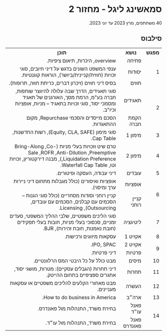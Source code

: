 <div dir="rtl">
<h1>סמאשינג ליגל - מחזור 2</h1>
<p>
40 משתתפים, מרץ 2023 עד יוני 2023.
</p>
    
<h2>סילבוס</h2>
  
<table>
  <tr>
    <th>מפגש</th>
    <th>נושא</th>
    <th>תוכן</th>
  </tr>
  <tr></tr>
  <tr>
    <td rowspan="3">1</td>
    <td>פתיחה</td>
    <td>overview, היכרות, תיאום ציפיות.</td>
  </tr>
  <tr>
    <td>יסודות</td>
    <td>ענפי המשפט השונים בדגש על דיני חיובים, סוגי זכויות (חוזית/קניינית/ביושר), הוראות קוגנטיות.</td>
  </tr>
  <tr>
    <td>חוזים</td>
    <td>בסיס דיני חוזים (זיכרון דברים, כריתת חוזה, תרופות).</td>
  </tr>
  <tr>
    <td rowspan="2">2</td>
    <td>תאגידים</td>
    <td>סוגי תאגידים, הדרך שבה עלולה להיווצר שותפות, חברה בע"מ, הרמת מסך, האורגנים של תאגיד ומסמכי יסוד, סוגי זכויות בתאגיד – מניות, אופציות וכיו"ב.</td>
  </tr>
  <tr>
    <td>הקמת חברה</td>
    <td>הסכם מייסדים והסכמי Repurchase, מקום ההתאגדות.</td>
  </tr>
  <tr>
    <td>3</td>
    <td>מימון 1</td>
    <td>סוגי מימון (Equity, CLA, SAFE), רשות החדשנות, Cap Table.</td>
  </tr>
  <tr>
    <td>4</td>
    <td>מימון 2</td>
    <td>טרם שיט וזכויות בעלי מניות (Bring-Along ,Co-Sale ,ROFR ,Anti-Dilution ,Preemptive ,Liquidation Preference), מבנה דירקטוריון, זכויות וטו, Waterfall Cap Table.</td>
  </tr>
  <tr>
    <td>5</td>
    <td>עובדים</td>
    <td>דיני עבודה, העסקה ופיטורים.</td>
  </tr>
  <tr>
    <td rowspan="2">6</td>
    <td>אופציות</td>
    <td>אופציות ואיסורים (כולל מגבלות מתחום דיני ניירות ערך ומיסוי).</td>
  </tr>
  <tr>
    <td>קניין רוחני</td>
    <td>קניין רוחני וסודות מסחריים (כולל סוגי הגנות – הסכמים עם קבלנים, הסכמים עם עובדים, Outsourcing), Licensing.</td>
  </tr>
  <tr>
    <td>7</td>
    <td>ליטיגציה</td>
    <td>סוגי הליכים משפטיים, שלבי ההליך המשפטי, סעדים זמניים, סכסוכי בעלי מניות, חובות בעלי תפקידים (חובת נאמנות, חובת זהירות), BJR.</td>
  </tr>
  <tr>
    <td>8</td>
    <td>אקזיט 1</td>
    <td>עסקאות מיזוגים ורכישות.</td>
  </tr>
  <tr>
    <td rowspan="2">9</td>
    <td>אקזיט 2</td>
    <td>IPO, SPAC.</td>
  </tr>
  <tr>
    <td>פרטיות</td>
    <td>דיני פרטיות.</td>
  </tr>
  <tr>
    <td>10</td>
    <td>מיסים</td>
    <td>מבט כולל על כל היבטי המס הרלוונטיים.</td>
  </tr>
  <tr>
    <td>11</td>
    <td>תחרות</td>
    <td>דיני תחרות (הגבלים עסקיים): מטרות, מושגי יסוד, אתגרים ספציפיים בתחום ההייטק.</td>
  </tr>
  <tr>
    <td>12</td>
    <td>העשרה</td>
    <td>מבט מאחורי הקלעים להליכים משפטיים או עסקאות מעניינים.</td>
  </tr>
  <tr>
    <td>13</td>
    <td>ארה״ב</td>
    <td>How to do business in America.</td>
  </tr>
  <tr>
    <td rowspan="2">14</td>
    <td>פאנל עו״ד</td>
    <td>בחירת משרד, התנהלות מול פאונדרס.</td>
  </tr>
  <tr>
    <td>פאנל פאונדרס</td>
    <td>בחירת משרד, התנהלות מול עו״ד.</td>
  </tr>
</table>

<div>

